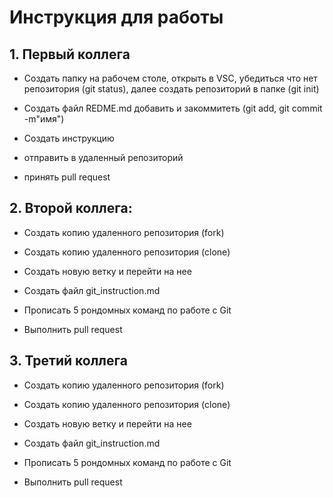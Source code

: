 # Инструкция для работы
## 1. Первый коллега

* Создать папку на рабочем столе, открыть в VSC, убедиться что нет репозитория (git status), далее создать репозиторий в папке (git init)

* Создать файл  REDME.md добавить и закоммитеть (git add, git commit -m"имя")

* Создать инструкцию

* отправить в удаленный репозиторий

* принять pull request

## 2. Второй коллега:

* Создать копию удаленного репозитория (fork)

* Создать копию удаленного репозитория (clone)

* Создать новую ветку и перейти на нее

* Создать файл git_instruction.md

* Прописать 5 рондомных команд по работе с Git

* Выполнить pull request

## 3. Третий коллега

* Создать копию удаленного репозитория (fork)

* Создать копию удаленного репозитория (clone)

* Создать новую ветку и перейти на нее

* Создать файл git_instruction.md

* Прописать 5 рондомных команд по работе с Git

* Выполнить pull request
